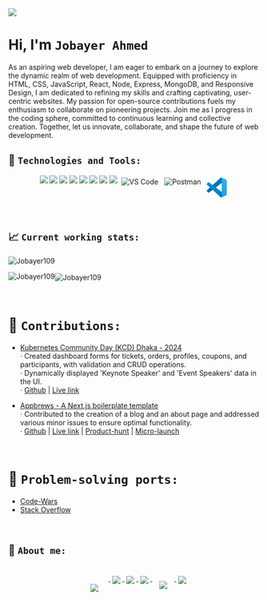 <img src="https://media.licdn.com/dms/image/D5616AQFvNUuRElmEog/profile-displaybackgroundimage-shrink_350_1400/0/1697811614811?e=1717027200&v=beta&t=RWN7493IvSkJ46TTjM_oZCpCU7mfn5itj-FOQDtFiWA" style="vertical-align:top; margin:0px"/>
  
# Hi, I'm `Jobayer Ahmed`
As an aspiring web developer, I am eager to embark on a journey to explore the dynamic realm of web development. Equipped with proficiency in HTML, CSS, JavaScript, React, Node, Express, MongoDB, and Responsive Design, I am dedicated to refining my skills and crafting captivating, user-centric websites. My passion for open-source contributions fuels my enthusiasm to collaborate on pioneering projects. Join me as I progress in the coding sphere, committed to continuous learning and collective creation. Together, let us innovate, collaborate, and shape the future of web development.
<br/>


## 🧰 `Technologies and Tools:`
<p align="center">
<img src="https://github.com/mir-hussain/mir-hussain/blob/main/images/icons/HTML.png" height="40"/>
<img src="https://github.com/mir-hussain/mir-hussain/blob/main/images/icons/css.png" height="40"/>
<img src="https://github.com/mir-hussain/mir-hussain/blob/main/images/icons/JavaScript.png" height="40"/>
<img src="https://github.com/mir-hussain/mir-hussain/blob/main/images/icons/react.png" height="40"/>
<img src="https://github.com/mir-hussain/mir-hussain/blob/main/images/icons/tailwind.png" height="40"/>
<img src="https://github.com/mir-hussain/mir-hussain/blob/main/images/icons/Bootsrap.png" height="40"/>
<img src="https://github.com/mir-hussain/mir-hussain/blob/main/images/icons/node.png" height="40"/>
<img src="https://github.com/mir-hussain/mir-hussain/blob/main/images/icons/express.png" height="40"/>
<img src="https://seeklogo.com/images/M/mongodb-logo-655F7D542D-seeklogo.com.png" alt="VS Code" height="40" style="vertical-align:top; margin:4px">
<img src="https://seeklogo.com/images/P/postman-logo-F43375A2EB-seeklogo.com.png" alt="Postman" height="40" style="vertical-align:top; margin:4px">
<img src="https://raw.githubusercontent.com/github/explore/80688e429a7d4ef2fca1e82350fe8e3517d3494d/topics/visual-studio-code/visual-studio-code.png" alt="VS Code" height="40" style="vertical-align:top; margin:4px">
</p>

<br />


## :chart_with_upwards_trend: `Current working stats:`
 <p><img align="center" height="303" src="https://github-readme-streak-stats.herokuapp.com/?user=Jobayer109&theme=highcontrast&hide_border=false" alt="Jobayer109" /></p>
 <p><img align="left" src="https://github-readme-stats.vercel.app/api?username=Jobayer109&theme=highcontrast&locale=en&hide_border=false" alt="Jobayer109" /></p>
  <p><img align="center" src="https://github-readme-stats.vercel.app/api/top-langs?username=Jobayer109&theme=highcontrast&show_icons=true&locale=en&hide_border=false" alt="Jobayer109" /></p>

 <br />
 
# 🌟 `Contributions:`

  + [Kubernetes Community Day (KCD) Dhaka - 2024](https://github.com/Neamul01/kcd-landing) <br/>
     · Created dashboard forms for tickets, orders, profiles, coupons, and participants, with validation and CRUD operations. <br/>
     · Dynamically displayed 'Keynote Speaker' and 'Event Speakers' data in the UI. <br/>
     · [Github](https://github.com/Neamul01/kcd-landing) | [Live link](https://kcddhaka.org/)  <br/>
    
  + [Appbrews - A Next.js boilerplate template](https://github.com/rejaulkariim/appbrews.bp) <br/>
     · Contributed to the creation of a blog and an about page and addressed various minor issues to ensure optimal functionality. <br/>
     · [Github](https://github.com/rejaulkariim/appbrews.bp) | [Live link](https://appbrews.co) | [Product-hunt](https://www.producthunt.com/products/app-brews?utm_source=badge-featured&utm_medium=badge#app-brews) | [Micro-launch](https://microlaunch.net/p/appbrews)
 <br />
 
# 🔧 `Problem-solving ports:`
  * [Code-Wars](https://www.codewars.com/users/Jobayer109) <br/>
  * [Stack Overflow](https://stackoverflow.com/users/19937402/jobayer-ahmed)

<!--
## 💼 &nbsp; `Employment History:`
| Position              | Company                           | Duration             | Job Type           |  Location           |
| --------------------- | --------------------------------- | -------------------- | ------------------ | --------------------|
| Full-stack Developer  | RedPositive Service OPC Pvt. Ltd  | Jan 2023 - present   | Full-Time          | Rajasthan, India    |
| Backend Developer     | 3W Business Private Limited       | Feb 2023 - Mar 2023  | Internship         | Mumbai, India       |
-->

<br />

## 📧 `About me:`

<p align="center">
       <br />
      <a href="https://www.linkedin.com/in/jobayer109/">
      <img src="https://upload.wikimedia.org/wikipedia/commons/thumb/c/ca/LinkedIn_logo_initials.png/640px-LinkedIn_logo_initials.png" height="30" style="vertical-align:top; margin:20px"/>
    </a>
  <a href="https://github.com/Jobayer109/">
      <img src="https://cdn-icons-png.flaticon.com/512/536/536452.png" height="30" style="vertical-align:top; margin:4px"/>
    </a>
   <a href="https://dev.to/jobayer109">
      <img src="https://d2fltix0v2e0sb.cloudfront.net/dev-black.png" height="30" style="vertical-align:top; margin:4px"/>
    </a>
  <a href="https://stackoverflow.com/users/19937402/jobayer-ahmed">
      <img src="https://encrypted-tbn0.gstatic.com/images?q=tbn:ANd9GcQGzjea6fE-N9d6GpBr5ZPng68fSHwKI0rbsA&usqp=CAU" height="30" style="vertical-align:top; margin:4px"/>
    </a>
    <a href="https://www.facebook.com/jobayer1995/">
      <img src="https://www.edigitalagency.com.au/wp-content/uploads/Facebook-logo-blue-circle-large-transparent-png.png" height="30" style="vertical-align:top; margin:14px"/>
    </a>
    <a href="https://jobayerahmed.netlify.app/">
      <img src="https://mailmeteor.com/logos/assets/PNG/Gmail_Logo_512px.png" height="30" style="vertical-align:top; margin:4px"/>
    </a>
  </p>
